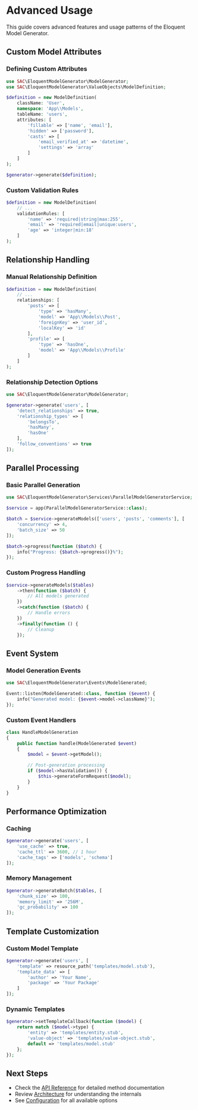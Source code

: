 # Advanced Usage

This guide covers advanced features and usage patterns of the Eloquent Model Generator.

## Custom Model Attributes

### Defining Custom Attributes

```php
use SAC\EloquentModelGenerator\ModelGenerator;
use SAC\EloquentModelGenerator\ValueObjects\ModelDefinition;

$definition = new ModelDefinition(
    className: 'User',
    namespace: 'App\\Models',
    tableName: 'users',
    attributes: [
        'fillable' => ['name', 'email'],
        'hidden' => ['password'],
        'casts' => [
            'email_verified_at' => 'datetime',
            'settings' => 'array'
        ]
    ]
);

$generator->generate($definition);
```

### Custom Validation Rules

```php
$definition = new ModelDefinition(
    // ...
    validationRules: [
        'name' => 'required|string|max:255',
        'email' => 'required|email|unique:users',
        'age' => 'integer|min:18'
    ]
);
```

## Relationship Handling

### Manual Relationship Definition

```php
$definition = new ModelDefinition(
    // ...
    relationships: [
        'posts' => [
            'type' => 'hasMany',
            'model' => 'App\\Models\\Post',
            'foreignKey' => 'user_id',
            'localKey' => 'id'
        ],
        'profile' => [
            'type' => 'hasOne',
            'model' => 'App\\Models\\Profile'
        ]
    ]
);
```

### Relationship Detection Options

```php
use SAC\EloquentModelGenerator\ModelGenerator;

$generator->generate('users', [
    'detect_relationships' => true,
    'relationship_types' => [
        'belongsTo',
        'hasMany',
        'hasOne'
    ],
    'follow_conventions' => true
]);
```

## Parallel Processing

### Basic Parallel Generation

```php
use SAC\EloquentModelGenerator\Services\ParallelModelGeneratorService;

$service = app(ParallelModelGeneratorService::class);

$batch = $service->generateModels(['users', 'posts', 'comments'], [
    'concurrency' => 4,
    'batch_size' => 50
]);

$batch->progress(function ($batch) {
    info("Progress: {$batch->progress()}%");
});
```

### Custom Progress Handling

```php
$service->generateModels($tables)
    ->then(function ($batch) {
        // All models generated
    })
    ->catch(function ($batch) {
        // Handle errors
    })
    ->finally(function () {
        // Cleanup
    });
```

## Event System

### Model Generation Events

```php
use SAC\EloquentModelGenerator\Events\ModelGenerated;

Event::listen(ModelGenerated::class, function ($event) {
    info("Generated model: {$event->model->className}");
});
```

### Custom Event Handlers

```php
class HandleModelGeneration
{
    public function handle(ModelGenerated $event)
    {
        $model = $event->getModel();

        // Post-generation processing
        if ($model->hasValidation()) {
            $this->generateFormRequest($model);
        }
    }
}
```

## Performance Optimization

### Caching

```php
$generator->generate('users', [
    'use_cache' => true,
    'cache_ttl' => 3600, // 1 hour
    'cache_tags' => ['models', 'schema']
]);
```

### Memory Management

```php
$generator->generateBatch($tables, [
    'chunk_size' => 100,
    'memory_limit' => '256M',
    'gc_probability' => 100
]);
```

## Template Customization

### Custom Model Template

```php
$generator->generate('users', [
    'template' => resource_path('templates/model.stub'),
    'template_data' => [
        'author' => 'Your Name',
        'package' => 'Your Package'
    ]
]);
```

### Dynamic Templates

```php
$generator->setTemplateCallback(function ($model) {
    return match ($model->type) {
        'entity' => 'templates/entity.stub',
        'value-object' => 'templates/value-object.stub',
        default => 'templates/model.stub'
    };
});
```

## Next Steps

- Check the [API Reference](./api-reference.md) for detailed method documentation
- Review [Architecture](./architecture.md) for understanding the internals
- See [Configuration](./configuration.md) for all available options

